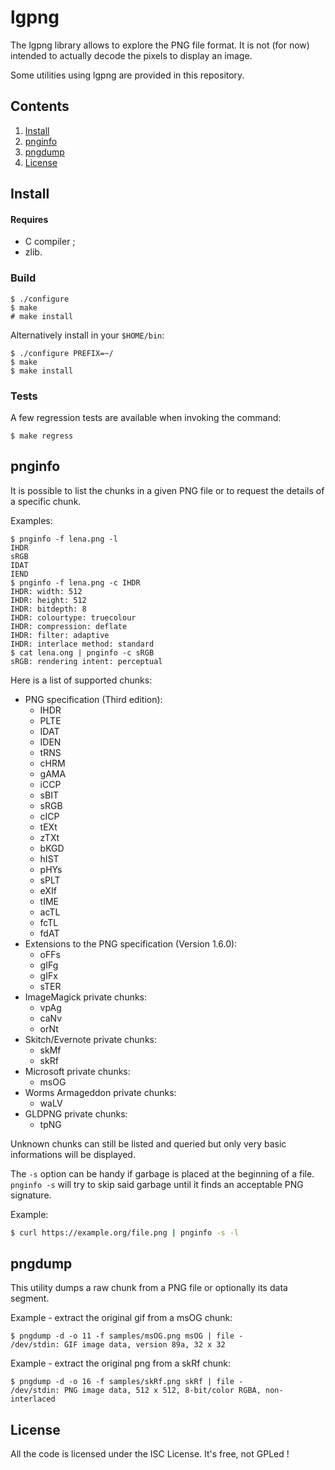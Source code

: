 # lgpng

The lgpng library allows to explore the PNG file format.
It is not (for now) intended to actually decode the pixels to display an image.

Some utilities using lgpng are provided in this repository.

## Contents

1. [Install](#install)
2. [pnginfo](#pnginfo)
2. [pngdump](#pngdump)
3. [License](#license)

## Install

#### Requires

* C compiler ;
* zlib.

### Build

    $ ./configure
    $ make
    # make install

Alternatively install in your `$HOME/bin`:

    $ ./configure PREFIX=~/
    $ make
    $ make install

### Tests

A few regression tests are available when invoking the command:

    $ make regress

## pnginfo

It is possible to list the chunks in a given PNG file or to request the details of a specific chunk.

Examples:

```
$ pnginfo -f lena.png -l
IHDR
sRGB
IDAT
IEND
$ pnginfo -f lena.png -c IHDR
IHDR: width: 512
IHDR: height: 512
IHDR: bitdepth: 8
IHDR: colourtype: truecolour
IHDR: compression: deflate
IHDR: filter: adaptive
IHDR: interlace method: standard
$ cat lena.ong | pnginfo -c sRGB
sRGB: rendering intent: perceptual
```

Here is a list of supported chunks:

* PNG specification (Third edition):
  * IHDR
  * PLTE
  * IDAT
  * IDEN
  * tRNS
  * cHRM
  * gAMA
  * iCCP
  * sBIT
  * sRGB
  * cICP
  * tEXt
  * zTXt
  * bKGD
  * hIST
  * pHYs
  * sPLT
  * eXIf
  * tIME
  * acTL
  * fcTL
  * fdAT
* Extensions to the PNG specification (Version 1.6.0):
  * oFFs
  * gIFg
  * gIFx
  * sTER
* ImageMagick private chunks:
  * vpAg
  * caNv
  * orNt
* Skitch/Evernote private chunks:
  * skMf
  * skRf
* Microsoft private chunks:
  * msOG
* Worms Armageddon private chunks:
  * waLV
* GLDPNG private chunks:
  * tpNG

Unknown chunks can still be listed and queried but only very basic informations will be displayed.

The `-s` option can be handy if garbage is placed at the beginning of a file. `pnginfo -s` will try to skip said garbage until it finds an acceptable PNG signature.

Example:

```sh
$ curl https://example.org/file.png | pnginfo -s -l
```

## pngdump

This utility dumps a raw chunk from a PNG file or optionally its data segment.


Example - extract the original gif from a msOG chunk:

```
$ pngdump -d -o 11 -f samples/msOG.png msOG | file -
/dev/stdin: GIF image data, version 89a, 32 x 32
```
Example - extract the original png from a skRf chunk:

```
$ pngdump -d -o 16 -f samples/skRf.png skRf | file -
/dev/stdin: PNG image data, 512 x 512, 8-bit/color RGBA, non-interlaced
```

## License

All the code is licensed under the ISC License.
It's free, not GPLed !
